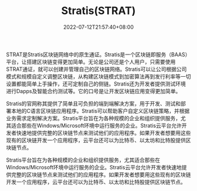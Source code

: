 ﻿---
weight: 
title: "Stratis(STRAT)"
description: "STRAT是Stratis区块链网络中的原生通证"
date: 2022-07-12T21:57:40+08:00
lastmod: 2022-07-12T16:45:40+08:00
draft: false
authors: ["浮尘"]
featuredImage: "stratisstrat.webp"
link: "http://stratisplatform.com/"
tags: ["数字代币","Stratis(STRAT)"]
categories: ["navigation"]
navigation: ["数字代币"]
lightgallery: true
toc: true
pinned: false
recommend: false
recommend1: false
---
STRAT是Stratis区块链网络中的原生通证。Stratis是一个区块链即服务（BAAS）平台，让搭建区块链变得更加简单。无论是公司还是个人用户，只需要使用STRAT通证，就可以创建并管理自己的区块链网络。Stratis可以让公司根据公司模式和规模自定义调整区块链，从构建区块链模式到加密算法再到发行利率等一切设置都能简单上手操作，还可定制自己的侧链。Stratis还为开发者提供测试环境进行Dapps及智能合约测试等。它的口号是让开发区块链应用变得更加简单。

Stratis的官网称其提供了简单且可负担的端到端解决方案，用于开发、测试和部署本地的C语言区块链应用程序。Stratis可以帮助客户自定义区块链策略，并根据业务需求定制解决方案。Stratis平台旨在为各种规模的企业和组织提供服务，尤其适合那些在Windows/Microsoft环境中运行服务的企业。Stratis云平台允许开发者快速地提供完整的区块链节点来测试他们的应用程序。如果开发者想要用这些现有的区块链开发一个应用程序，云平台还可以为比特币、以太坊和比特股提供区块链节点。

Stratis平台旨在为各种规模的企业和组织提供服务，尤其适合那些在Windows/Microsoft环境中运行服务的企业。Stratis云平台允许开发者快速地提供完整的区块链节点来测试他们的应用程序。如果开发者想要用这些现有的区块链开发一个应用程序，云平台还可以为比特币、以太坊和比特股提供区块链节点。